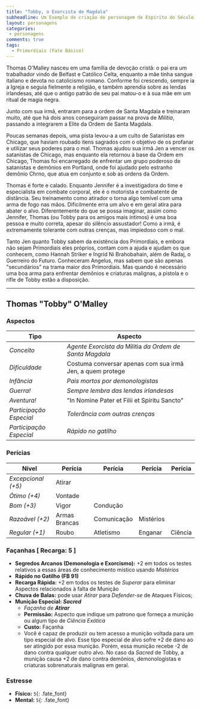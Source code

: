 ```yaml
---
title: "Tobby, o Exorcista de Magdala"
subheadline: Um Exemplo de criação de personagem de Espírito do Século, usando meu cenário pessoal Primordiais
layout: personagens
categories:
 - personagens
comments: true
tags:
  - Primordiais (Fate Básico)
---
```


Thomas O'Malley nasceu em uma família de devoção cristã: o pai era um trabalhador vindo de Belfast e Católico Celta, enquanto a mãe tinha sangue italiano e devota no catolicismo romano. Conforme foi crescendo, sempre ia a Igreja e seguia fielmente a religião, e também aprendia sobre as lendas irlandesas, até que o antigo patrão de seu pai matou-o e à sua mãe em um ritual de magia negra. 

Junto com sua irmã, entraram para a ordem de Santa Magdala e treinaram muito, até que há dois anos conseguiram passar na prova de _Militia_, passando a integrarem a Elite da Ordem de Santa Magdala. 

Poucas semanas depois, uma pista levou-a a um culto de Satanistas em Chicago, que haviam roubado itens sagrados com o objetivo de os profanar e utilizar seus poderes para o mal. Thomas ajudou sua irmã Jen a vencer os satanistas de Chicago, mas enquanto ela retornou à base da Ordem em Chicago, Thomas foi encarregado de enfrentar um grupo poderoso de satanistas e demônios em Portland, onde foi ajudado pelo estranho demônio Chrno, que atua em conjunto e sob as ordens da Ordem.  

Thomas é forte e calado. Enquanto Jennifer é a investigadora do time e especialista em combate corporal, ele é o motorista e combatente de distância. Seu treinamento como atirador o torna algo temível com uma arma de fogo nas mãos. Dificilmente erra um alvo e em geral atira para abater o alvo. Diferentemente do que se possa imaginar, assim como Jennifer, Thomas (ou Tobby para os amigos mais íntimos) é uma boa pessoa e muito correta, apesar do silêncio assustador! Como a irmã, é extremamente tolerante com outras crenças, mas impiedoso com o mal.

Tanto Jen quanto Tobby sabem da existência dos Primordiais, e embora não sejam Primordiais eles próprios, contam com a ajuda e ajudam os que conhecem, como Hannah Striker e Ingrid Ni Brahobahain, além de Radaj, o Guerreiro do Futuro. Conheceram Angelus, mas sabem que são apenas "secundários" na trama maior dos Primordiais. Mas quando é necessário uma boa arma para enfrentar demônios e criaturas malignas, a pistola e o rifle de Tobby estão a disposição.

---

## Thomas "Tobby" O'Malley 

### Aspectos

| **Tipo** | **Aspecto** |
|-|-|
| _Conceito_ | _Agente Exorcista da_ Militia _da Ordem de Santa Magdala_ |
| _Dificuldade_ | Costuma conversar apenas com sua irmã Jen, a quem protege |
| _Infância_ |  _Pais mortos por demonologistas_ |
| _Guerra!_ | _Sempre lembra das lendas irlandesas_ |
| _Aventura!_ | "In Nomine Pater et Filii et Spiritu Sancto" |
| _Participação Especial_ | _Tolerância com outras crenças_ |
| _Participação Especial_ | _Rápido no gatilho_ |

### Perícias


| **Nível** | **Perícia** | **Perícia** | **Perícia** | **Perícia** |
|-|-|-|-|-|
| _Excepcional (+5)_ | Atirar | | | |
| _Ótimo (+4)_ | Vontade  | | | |
| _Bom (+3)_ | Vigor | Condução | | |
| _Razoável (+2)_ | Armas Brancas | Comunicação | Mistérios | |
| _Regular (+1)_ | Roubo | Atletismo | Enganar | Ciência  |


### Façanhas [ Recarga: 5 ]

+ **Segredos Arcanos (Demonologia e Exorcismo):** +2 em todos os testes relativos a essas áreas de conhecimento místico usando _Mistérios_
+ **Rápido no Gatilho (FB 91)**
+ **Recarga Rápida:** +2 em todos os testes de _Superar_ para eliminar Aspectos relacionados à falta de Munição
+ **Chuva de Balas:** pode usar _Atirar_ para _Defender-se_ de Ataques Físicos;
+ **Munição Especial: _Sacred_**
    + _Façanha de **Atirar**_
    + **Permissão:** Aspecto que indique um patrono que forneça a munição ou algum tipo de _Ciência Exótica_
    + **Custo:** Façanha
    + Você é capaz de produzir ou tem acesso a munição voltada para um tipo especial de alvo. Esse tipo especial de alvo sofre +2 de dano ao ser atingido por essa munição. Porém, essa munição recebe -2 de dano contra qualquer outro alvo. No caso da _Sacred_ de Tobby, a munição causa +2 de dano contra demônios, demonologistas e criaturas sobrenaturais malignas em geral.
        
### Estresse

+ **Físico:** `5`{: .fate_font}
+ **Mental:** `5`{: .fate_font}
